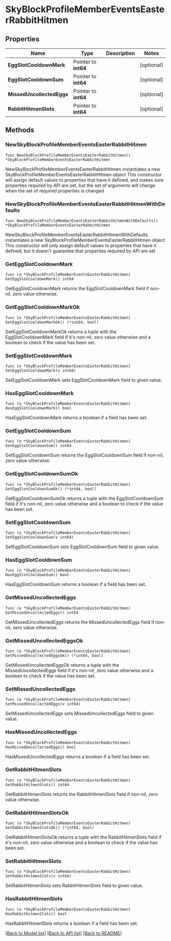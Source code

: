 # SkyBlockProfileMemberEventsEasterRabbitHitmen

## Properties

Name | Type | Description | Notes
------------ | ------------- | ------------- | -------------
**EggSlotCooldownMark** | Pointer to **int64** |  | [optional] 
**EggSlotCooldownSum** | Pointer to **int64** |  | [optional] 
**MissedUncollectedEggs** | Pointer to **int64** |  | [optional] 
**RabbitHitmenSlots** | Pointer to **int64** |  | [optional] 

## Methods

### NewSkyBlockProfileMemberEventsEasterRabbitHitmen

`func NewSkyBlockProfileMemberEventsEasterRabbitHitmen() *SkyBlockProfileMemberEventsEasterRabbitHitmen`

NewSkyBlockProfileMemberEventsEasterRabbitHitmen instantiates a new SkyBlockProfileMemberEventsEasterRabbitHitmen object
This constructor will assign default values to properties that have it defined,
and makes sure properties required by API are set, but the set of arguments
will change when the set of required properties is changed

### NewSkyBlockProfileMemberEventsEasterRabbitHitmenWithDefaults

`func NewSkyBlockProfileMemberEventsEasterRabbitHitmenWithDefaults() *SkyBlockProfileMemberEventsEasterRabbitHitmen`

NewSkyBlockProfileMemberEventsEasterRabbitHitmenWithDefaults instantiates a new SkyBlockProfileMemberEventsEasterRabbitHitmen object
This constructor will only assign default values to properties that have it defined,
but it doesn't guarantee that properties required by API are set

### GetEggSlotCooldownMark

`func (o *SkyBlockProfileMemberEventsEasterRabbitHitmen) GetEggSlotCooldownMark() int64`

GetEggSlotCooldownMark returns the EggSlotCooldownMark field if non-nil, zero value otherwise.

### GetEggSlotCooldownMarkOk

`func (o *SkyBlockProfileMemberEventsEasterRabbitHitmen) GetEggSlotCooldownMarkOk() (*int64, bool)`

GetEggSlotCooldownMarkOk returns a tuple with the EggSlotCooldownMark field if it's non-nil, zero value otherwise
and a boolean to check if the value has been set.

### SetEggSlotCooldownMark

`func (o *SkyBlockProfileMemberEventsEasterRabbitHitmen) SetEggSlotCooldownMark(v int64)`

SetEggSlotCooldownMark sets EggSlotCooldownMark field to given value.

### HasEggSlotCooldownMark

`func (o *SkyBlockProfileMemberEventsEasterRabbitHitmen) HasEggSlotCooldownMark() bool`

HasEggSlotCooldownMark returns a boolean if a field has been set.

### GetEggSlotCooldownSum

`func (o *SkyBlockProfileMemberEventsEasterRabbitHitmen) GetEggSlotCooldownSum() int64`

GetEggSlotCooldownSum returns the EggSlotCooldownSum field if non-nil, zero value otherwise.

### GetEggSlotCooldownSumOk

`func (o *SkyBlockProfileMemberEventsEasterRabbitHitmen) GetEggSlotCooldownSumOk() (*int64, bool)`

GetEggSlotCooldownSumOk returns a tuple with the EggSlotCooldownSum field if it's non-nil, zero value otherwise
and a boolean to check if the value has been set.

### SetEggSlotCooldownSum

`func (o *SkyBlockProfileMemberEventsEasterRabbitHitmen) SetEggSlotCooldownSum(v int64)`

SetEggSlotCooldownSum sets EggSlotCooldownSum field to given value.

### HasEggSlotCooldownSum

`func (o *SkyBlockProfileMemberEventsEasterRabbitHitmen) HasEggSlotCooldownSum() bool`

HasEggSlotCooldownSum returns a boolean if a field has been set.

### GetMissedUncollectedEggs

`func (o *SkyBlockProfileMemberEventsEasterRabbitHitmen) GetMissedUncollectedEggs() int64`

GetMissedUncollectedEggs returns the MissedUncollectedEggs field if non-nil, zero value otherwise.

### GetMissedUncollectedEggsOk

`func (o *SkyBlockProfileMemberEventsEasterRabbitHitmen) GetMissedUncollectedEggsOk() (*int64, bool)`

GetMissedUncollectedEggsOk returns a tuple with the MissedUncollectedEggs field if it's non-nil, zero value otherwise
and a boolean to check if the value has been set.

### SetMissedUncollectedEggs

`func (o *SkyBlockProfileMemberEventsEasterRabbitHitmen) SetMissedUncollectedEggs(v int64)`

SetMissedUncollectedEggs sets MissedUncollectedEggs field to given value.

### HasMissedUncollectedEggs

`func (o *SkyBlockProfileMemberEventsEasterRabbitHitmen) HasMissedUncollectedEggs() bool`

HasMissedUncollectedEggs returns a boolean if a field has been set.

### GetRabbitHitmenSlots

`func (o *SkyBlockProfileMemberEventsEasterRabbitHitmen) GetRabbitHitmenSlots() int64`

GetRabbitHitmenSlots returns the RabbitHitmenSlots field if non-nil, zero value otherwise.

### GetRabbitHitmenSlotsOk

`func (o *SkyBlockProfileMemberEventsEasterRabbitHitmen) GetRabbitHitmenSlotsOk() (*int64, bool)`

GetRabbitHitmenSlotsOk returns a tuple with the RabbitHitmenSlots field if it's non-nil, zero value otherwise
and a boolean to check if the value has been set.

### SetRabbitHitmenSlots

`func (o *SkyBlockProfileMemberEventsEasterRabbitHitmen) SetRabbitHitmenSlots(v int64)`

SetRabbitHitmenSlots sets RabbitHitmenSlots field to given value.

### HasRabbitHitmenSlots

`func (o *SkyBlockProfileMemberEventsEasterRabbitHitmen) HasRabbitHitmenSlots() bool`

HasRabbitHitmenSlots returns a boolean if a field has been set.


[[Back to Model list]](../README.md#documentation-for-models) [[Back to API list]](../README.md#documentation-for-api-endpoints) [[Back to README]](../README.md)


